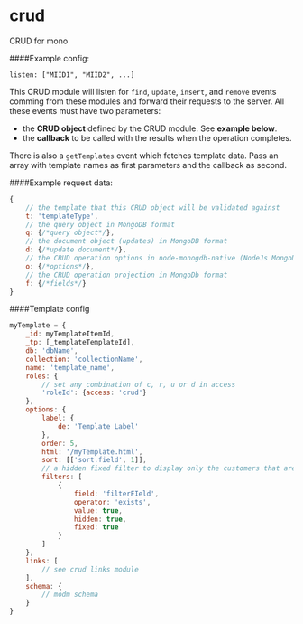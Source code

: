 crud
====

CRUD for mono

####Example config:

```
listen: ["MIID1", "MIID2", ...]
```

This CRUD module will listen for `find`, `update`, `insert`, and `remove` events comming from these modules
and forward their requests to the server. All these events must have two parameters:

 * the **CRUD object** defined by the CRUD module. See **example below**.
 * the **callback** to be called with the results when the operation completes.

There is also a `getTemplates` event which fetches template data. Pass an array with template names as first parameters and the callback as second.

####Example request data:
```js
{
    // the template that this CRUD object will be validated against
    t: 'templateType',
    // the query object in MongoDB format
    q: {/*query object*/},
    // the document object (updates) in MongoDB format
    d: {/*update document*/},
    // the CRUD operation options in node-monogdb-native (NodeJs MongoDb driver) format
    o: {/*options*/},
    // the CRUD operation projection in MongoDb format
    f: {/*fields*/}
}
```

####Template config
```js
myTemplate = {
    _id: myTemplateItemId,
    _tp: [_templateTemplateId],
    db: 'dbName',
    collection: 'collectionName',
    name: 'template_name',
    roles: {
        // set any combination of c, r, u or d in access
        'roleId': {access: 'crud'}
    },
    options: {
        label: {
            de: 'Template Label'
        },
        order: 5,
        html: '/myTemplate.html',
        sort: [['sort.field', 1]],
        // a hidden fixed filter to display only the customers that are HB
        filters: [
            {
                field: 'filterFIeld',
                operator: 'exists',
                value: true,
                hidden: true,
                fixed: true
            }
        ]
    },
    links: [
        // see crud links module
    ],
    schema: {
        // modm schema
    }
}
```

